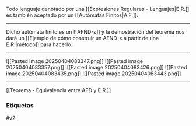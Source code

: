 Todo lenguaje denotado por una [[Expresiones Regulares - Lenguajes|E.R.]] es también aceptado por un [[Autómatas Finitos|A.F.]]. 
***
Dicho autómata finito es un [[AFND-ε]] y la demostración del teorema nos dará un [[Ejemplo de cómo construir un AFND-ε a partir de una E.R.|método]] para hacerlo.
***
![[Pasted image 20250404083347.png]]
![[Pasted image 20250404083357.png]]
![[Pasted image 20250404083426.png]]
![[Pasted image 20250404083435.png]]
![[Pasted image 20250404083443.png]]
***
[[Teorema - Equivalencia entre AFD y E.R.]] 
### Etiquetas
#v2 